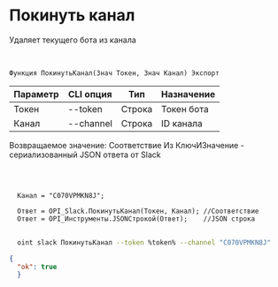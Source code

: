 ﻿---
sidebar_position: 10
---

# Покинуть канал
 Удаляет текущего бота из канала


<br/>


`Функция ПокинутьКанал(Знач Токен, Знач Канал) Экспорт`

  | Параметр | CLI опция | Тип | Назначение |
  |-|-|-|-|
  | Токен | --token | Строка | Токен бота |
  | Канал | --channel | Строка | ID канала |

  
  Возвращаемое значение:   Соответствие Из КлючИЗначение - сериализованный JSON ответа от Slack

<br/>




```bsl title="Пример кода"
  
  Канал = "C070VPMKN8J";
  
  Ответ = OPI_Slack.ПокинутьКанал(Токен, Канал); //Соответствие
  Ответ = OPI_Инструменты.JSONСтрокой(Ответ);    //JSON строка
```
	


```sh title="Пример команды CLI"
    
  oint slack ПокинутьКанал --token %token% --channel "C070VPMKN8J"

```

```json title="Результат"
{
  "ok": true
  }
```
